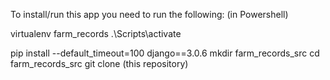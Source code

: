 To install/run this app you need to run the following:
(in Powershell)

virtualenv farm_records
.\Scripts\activate

pip install --default_timeout=100 django==3.0.6
mkdir farm_records_src 
cd farm_records_src
git clone (this repository)
